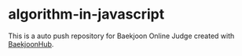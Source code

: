 # algorithm-in-javascript
This is a auto push repository for Baekjoon Online Judge created with [BaekjoonHub](https://github.com/BaekjoonHub/BaekjoonHub).
